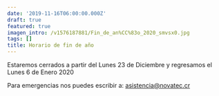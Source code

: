 ```yaml
---
date: '2019-11-16T06:00:00.000Z'
draft: true
featured: true
imagen_intro: /v1576187881/Fin_de_an%CC%83o_2020_smvsx0.jpg
tags: []
title: Horario de fin de año
---
```


Estaremos cerrados a partir del Lunes 23 de Diciembre y regresamos el Lunes 6 de Enero 2020

Para emergencias nos puedes escribir a: asistencia@novatec.cr
